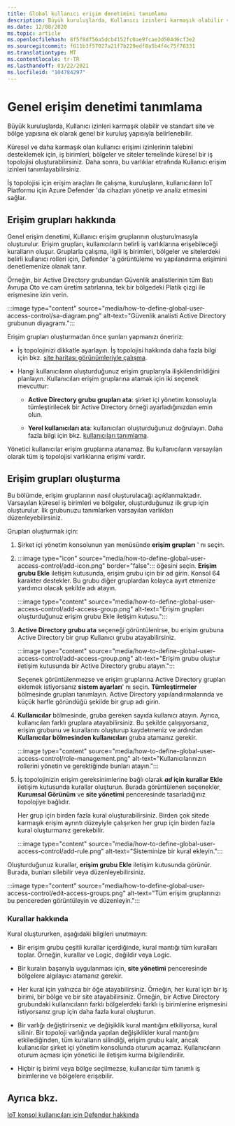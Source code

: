 ```yaml
---
title: Global kullanıcı erişim denetimini tanımlama
description: Büyük kuruluşlarda, Kullanıcı izinleri karmaşık olabilir ve standart site ve bölge yapısına ek olarak genel bir kuruluş yapısıyla belirlenebilir.
ms.date: 12/08/2020
ms.topic: article
ms.openlocfilehash: 8f5f8df56a5dcb4152fc0ae9fcae3d504d6cf3e2
ms.sourcegitcommit: f611b3f57027a21f7b229edf8a5b4f4c75f76331
ms.translationtype: MT
ms.contentlocale: tr-TR
ms.lasthandoff: 03/22/2021
ms.locfileid: "104784297"
---
```

# <a name="define-global-access-control"></a>Genel erişim denetimi tanımlama

Büyük kuruluşlarda, Kullanıcı izinleri karmaşık olabilir ve standart site ve bölge yapısına ek olarak genel bir kuruluş yapısıyla belirlenebilir.

Küresel ve daha karmaşık olan kullanıcı erişimi izinlerinin talebini desteklemek için, iş birimleri, bölgeler ve siteler temelinde küresel bir iş topolojisi oluşturabilirsiniz. Daha sonra, bu varlıklar etrafında Kullanıcı erişim izinleri tanımlayabilirsiniz.

İş topolojisi için erişim araçları ile çalışma, kuruluşların, kullanıcıların IoT Platformu için Azure Defender 'da cihazları yönetip ve analiz etmesini sağlar.

## <a name="about-access-groups"></a>Erişim grupları hakkında

Genel erişim denetimi, Kullanıcı erişim gruplarının oluşturulmasıyla oluşturulur. Erişim grupları, kullanıcıların belirli iş varlıklarına erişebileceği kuralların oluşur. Gruplarla çalışma, ilgili iş birimleri, bölgeler ve sitelerdeki belirli kullanıcı rolleri için, Defender 'a görüntüleme ve yapılandırma erişimini denetlemenize olanak tanır.

Örneğin, bir Active Directory grubundan Güvenlik analistlerinin tüm Batı Avrupa Oto ve cam üretim satırlarına, tek bir bölgedeki Platik çizgi ile erişmesine izin verin.

:::image type="content" source="media/how-to-define-global-user-access-control/sa-diagram.png" alt-text="Güvenlik analisti Active Directory grubunun diyagramı.":::

Erişim grupları oluşturmadan önce şunları yapmanızı öneririz:

- İş topolojinizi dikkatle ayarlayın. İş topolojisi hakkında daha fazla bilgi için bkz. [site haritası görünümleriyle çalışma](how-to-gain-insight-into-global-regional-and-local-threats.md#work-with-site-map-views).

- Hangi kullanıcıların oluşturduğunuz erişim gruplarıyla ilişkilendirildiğini planlayın. Kullanıcıları erişim gruplarına atamak için iki seçenek mevcuttur:

  - **Active Directory grubu grupları ata**: şirket içi yönetim konsoluyla tümleştirilecek bir Active Directory örneği ayarladığınızdan emin olun.
  
  - **Yerel kullanıcıları ata**: kullanıcıları oluşturduğunuz doğrulayın. Daha fazla bilgi için bkz. [kullanıcıları tanımlama](how-to-create-and-manage-users.md#define-users).

Yönetici kullanıcılar erişim gruplarına atanamaz. Bu kullanıcıların varsayılan olarak tüm iş topolojisi varlıklarına erişimi vardır.

## <a name="create-access-groups"></a>Erişim grupları oluşturma

Bu bölümde, erişim gruplarının nasıl oluşturulacağı açıklanmaktadır. Varsayılan küresel iş birimleri ve bölgeler, oluşturduğunuz ilk grup için oluşturulur. İlk grubunuzu tanımlarken varsayılan varlıkları düzenleyebilirsiniz.

Grupları oluşturmak için:

1. Şirket içi yönetim konsolunun yan menüsünde **erişim grupları** ' nı seçin.

2. :::image type="icon" source="media/how-to-define-global-user-access-control/add-icon.png" border="false"::: öğesini seçin. **Erişim grubu Ekle** iletişim kutusunda, erişim grubu için bir ad girin. Konsol 64 karakter destekler. Bu grubu diğer gruplardan kolayca ayırt etmenize yardımcı olacak şekilde adı atayın.

   :::image type="content" source="media/how-to-define-global-user-access-control/add-access-group.png" alt-text="Erişim grupları oluşturduğunuz erişim grubu Ekle iletişim kutusu.":::

3. **Active Directory grubu ata** seçeneği görüntülenirse, bu erişim grubuna Active Directory bir grup Kullanıcı grubu atayabilirsiniz.

   :::image type="content" source="media/how-to-define-global-user-access-control/add-access-group.png" alt-text="Erişim grubu oluştur iletişim kutusunda bir Active Directory grubu atayın.":::

   Seçenek görüntülenmezse ve erişim gruplarına Active Directory grupları eklemek istiyorsanız **sistem ayarları**' nı seçin. **Tümleştirmeler** bölmesinde grupları tanımlayın. Active Directory yapılandırmalarında ve küçük harfle göründüğü şekilde bir grup adı girin.

5. **Kullanıcılar** bölmesinde, gruba gereken sayıda kullanıcı atayın. Ayrıca, kullanıcıları farklı gruplara atayabilirsiniz. Bu şekilde çalışıyorsanız, erişim grubunu ve kurallarını oluşturup kaydetmeniz ve ardından **Kullanıcılar bölmesinden kullanıcıları** gruba atamanız gerekir.

   :::image type="content" source="media/how-to-define-global-user-access-control/role-management.png" alt-text="Kullanıcılarınızın rollerini yönetin ve gerektiğinde bunları atayın.":::

6. İş topolojinizin erişim gereksinimlerine bağlı olarak ***ad* için kurallar Ekle** iletişim kutusunda kurallar oluşturun. Burada görüntülenen seçenekler, **Kurumsal Görünüm** ve **site yönetimi** penceresinde tasarladığınız topolojiye bağlıdır. 

   Her grup için birden fazla kural oluşturabilirsiniz. Birden çok sitede karmaşık erişim ayrıntı düzeyiyle çalışırken her grup için birden fazla kural oluşturmanız gerekebilir. 

   :::image type="content" source="media/how-to-define-global-user-access-control/add-rule.png" alt-text="Sisteminize bir kural ekleyin.":::

Oluşturduğunuz kurallar, **erişim grubu Ekle** iletişim kutusunda görünür. Burada, bunları silebilir veya düzenleyebilirsiniz.

:::image type="content" source="media/how-to-define-global-user-access-control/edit-access-groups.png" alt-text="Tüm erişim gruplarınızı bu pencereden görüntüleyin ve düzenleyin.":::

### <a name="about-rules"></a>Kurallar hakkında

Kural oluştururken, aşağıdaki bilgileri unutmayın:

- Bir erişim grubu çeşitli kurallar içerdiğinde, kural mantığı tüm kuralları toplar. Örneğin, kurallar ve Logic, değildir veya Logic.

- Bir kuralın başarıyla uygulanması için, **site yönetimi** penceresinde bölgelere algılayıcı atamanız gerekir.

- Her kural için yalnızca bir öğe atayabilirsiniz. Örneğin, her kural için bir iş birimi, bir bölge ve bir site atayabilirsiniz. Örneğin, bir Active Directory grubundaki kullanıcıların farklı bölgelerdeki farklı iş birimlerine erişmesini istiyorsanız grup için daha fazla kural oluşturun.

- Bir varlığı değiştirirseniz ve değişiklik kural mantığını etkiliyorsa, kural silinir. Bir topoloji varlığında yapılan değişiklikler kural mantığını etkilediğinden, tüm kuralların silindiği, erişim grubu kalır, ancak kullanıcılar şirket içi yönetim konsolunda oturum açamaz. Kullanıcıların oturum açması için yönetici ile iletişim kurma bilgilendirilir.

- Hiçbir iş birimi veya bölge seçilmezse, kullanıcılar tüm tanımlı iş birimlerine ve bölgelere erişebilir.

## <a name="see-also"></a>Ayrıca bkz.

[IoT konsol kullanıcıları için Defender hakkında](how-to-create-and-manage-users.md)
